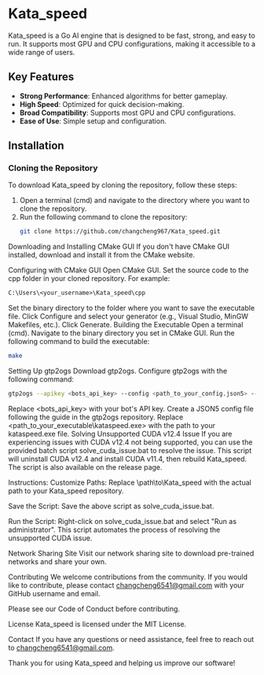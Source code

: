 # Kata_speed

Kata_speed is a Go AI engine that is designed to be fast, strong, and easy to run. It supports most GPU and CPU configurations, making it accessible to a wide range of users.

## Key Features

- **Strong Performance**: Enhanced algorithms for better gameplay.
- **High Speed**: Optimized for quick decision-making.
- **Broad Compatibility**: Supports most GPU and CPU configurations.
- **Ease of Use**: Simple setup and configuration.

## Installation

### Cloning the Repository

To download Kata_speed by cloning the repository, follow these steps:

1. Open a terminal (cmd) and navigate to the directory where you want to clone the repository.
2. Run the following command to clone the repository:
   ```sh
   git clone https://github.com/changcheng967/Kata_speed.git
   ```
Downloading and Installing CMake GUI
If you don't have CMake GUI installed, download and install it from the CMake website.

Configuring with CMake GUI
Open CMake GUI.
Set the source code to the cpp folder in your cloned repository. For example:

```txt
C:\Users\<your_username>\Kata_speed\cpp
```
Set the binary directory to the folder where you want to save the executable file.
Click Configure and select your generator (e.g., Visual Studio, MinGW Makefiles, etc.).
Click Generate.
Building the Executable
Open a terminal (cmd).
Navigate to the binary directory you set in CMake GUI.
Run the following command to build the executable:
```sh
make
```
Setting Up gtp2ogs
Download gtp2ogs.
Configure gtp2ogs with the following command:

```sh
gtp2ogs --apikey <bots_api_key> --config <path_to_your_config.json5> -- <path_to_your_executable\kataspeed.exe>
```
Replace <bots_api_key> with your bot's API key.
Create a JSON5 config file following the guide in the gtp2ogs repository.
Replace <path_to_your_executable\kataspeed.exe> with the path to your kataspeed.exe file.
Solving Unsupported CUDA v12.4 Issue
If you are experiencing issues with CUDA v12.4 not being supported, you can use the provided batch script solve_cuda_issue.bat to resolve the issue. This script will uninstall CUDA v12.4 and install CUDA v11.4, then rebuild Kata_speed. The script is also available on the release page.

Instructions:
Customize Paths:
Replace \path\to\Kata_speed with the actual path to your Kata_speed repository.

Save the Script:
Save the above script as solve_cuda_issue.bat.

Run the Script:
Right-click on solve_cuda_issue.bat and select "Run as administrator".
This script automates the process of resolving the unsupported CUDA issue.

Network Sharing Site
Visit our network sharing site to download pre-trained networks and share your own.

Contributing
We welcome contributions from the community. If you would like to contribute, please contact changcheng6541@gmail.com with your GitHub username and email.

Please see our Code of Conduct before contributing.

License
Kata_speed is licensed under the MIT License.

Contact
If you have any questions or need assistance, feel free to reach out to changcheng6541@gmail.com.

Thank you for using Kata_speed and helping us improve our software!
